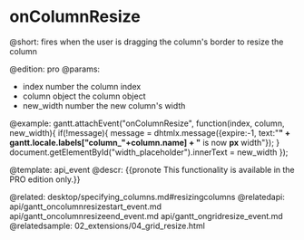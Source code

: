 onColumnResize
=============
@short: fires when the user is dragging the column's border to resize the column
	
@edition: pro
@params:
- index			number		the column index
- column		object		the column object
- new_width		number		the new column's width


@example:
gantt.attachEvent("onColumnResize", function(index, column, new_width){
	if(!message){
		message = dhtmlx.message({expire:-1,
		text:"<b>" + gantt.locale.labels["column_"+column.name] 
        + "</b> is now <b id='width_placeholder'></b><b>px</b> width"});
	}
	document.getElementById("width_placeholder").innerText = new_width
});

@template:	api_event
@descr:
{{pronote This functionality is available in the PRO edition only.}}

@related:
	desktop/specifying_columns.md#resizingcolumns
@relatedapi:
	api/gantt_oncolumnresizestart_event.md
    api/gantt_oncolumnresizeend_event.md
    api/gantt_ongridresize_event.md
@relatedsample:
	02_extensions/04_grid_resize.html